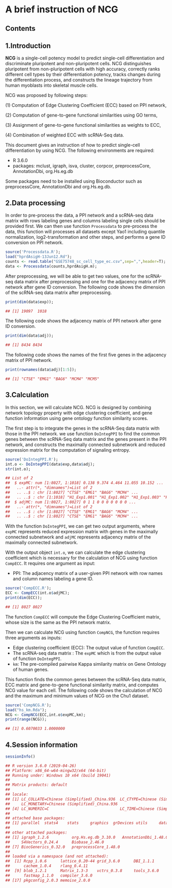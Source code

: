 # A brief instruction of NCG

## Contents



## 1.Introduction

**NCG** is a single-cell potency model to predict single-cell differentiation and discriminate pluripotent and non-pluripotent cells. NCG distinguishes pluripotent from non-pluripotent cells with high accuracy, correctly ranks different cell types by their differentiation potency, tracks changes during the differentiation process, and constructs the lineage trajectory from human myoblasts into skeletal muscle cells.

NCG was proposed by following steps:

(1) Computation of Edge Clustering Coefficient (ECC) based on PPI network,

(2) Computation of gene-to-gene functional similarities using GO terms,

(3) Assignment of gene-to-gene functional similarities as weights to ECC,

(4) Combination of weighted ECC with scRNA-Seq data.

This document gives an instruction of how to predict single-cell differentiation by using NCG. The following environments are required:

- R 3.6.0
- packages: mclust, igraph, isva, cluster, corpcor, preprocessCore, AnnotationDbi, org.Hs.eg.db

Some packages need to be installed using Bioconductor such as preprocessCore, AnnotationDbi and org.Hs.eg.db.

## 2.Data processing

In order to pre-process the data, a PPI network and a scRNA-seq data matrix with rows labeling genes and columns labeling single cells should be provided first. We can then use function `Processdata` to pre-process the data, this function will processes all datasets except Yao1 including quantile normalization, log2-transformation and other steps, and performs a gene ID conversion on PPI network.

```R
source('Processdata.R');
load("hprdAsigH-13Jun12.Rd");
counts <- read.table("GSE75748_sc_cell_type_ec.csv",sep=",",header=T);
data <- Processdata(counts,hprdAsigH.m);
```

After preprocessing, we will be able to get two values, one for the scRNA-seq data matrix after preprocessing and one for the adjacency matrix of PPI network after gene ID conversion. The following code shows the dimension of the scRNA-seq data matrix after preprocessing.

```R
print(dim(data$exp));
```

```R
## [1] 19097  1018
```

The following code shows the adjacency matrix of PPI network after gene ID conversion.

```R
print(dim(data$adj));
```

```R
## [1] 8434 8434
```

The following code shows the names of the first five genes in the adjacency matrix of PPI network.

```R
print(rownames(data$adj)[1:5]);
```

```R
## [1] "CTSE" "EMG1" "BAG6" "MCM4" "MCM5"
```

## 3.Calculation

In this section, we will calculate NCG. NCG is designed by combining network topology property with edge clustering coefficient, and gene function information using gene ontology function similarity scores.

The first step is to integrate the genes in the scRNA-Seq data matrix with those in the PPI network. we use function `DoIntegPPI` to find the common genes between the scRNA-Seq data matrix and the genes present in the PPI network, and constructs the maximally connected subnetwork and reduced expression matrix for the computation of signaling entropy.

```R
source('DoIntegPPI.R');
int.o <- DoIntegPPI(data$exp,data$adj);
str(int.o);
```

```R
## List of 2
##  $ expMC: num [1:8027, 1:1018] 0.138 9.374 4.464 11.055 10.152 ...
##   ..- attr(*, "dimnames")=List of 2
##   .. ..$ : chr [1:8027] "CTSE" "EMG1" "BAG6" "MCM4" ...
##   .. ..$ : chr [1:1018] "H1_Exp1.001" "H1_Exp1.002" "H1_Exp1.003" "H1_Exp1.004" ...
##  $ adjMC: num [1:8027, 1:8027] 0 1 1 0 0 0 0 0 0 0 ...
##   ..- attr(*, "dimnames")=List of 2
##   .. ..$ : chr [1:8027] "CTSE" "EMG1" "BAG6" "MCM4" ...
##   .. ..$ : chr [1:8027] "CTSE" "EMG1" "BAG6" "MCM4" ...
```

With the function `DoIntegPPI`, we can get two output arguments, where `expMC` represents reduced expression matrix with genes in the maximally connected subnetwork and `adjMC` represents adjacency matrix of the maximally connected subnetwork.

With the output object `int.o`, we can calculate the edge clustering coefficient which is necessary for the calculation of  NCG using function `CompECC`. It requires one argument as input:

- PPI: The adjacency matrix of a user-given PPI network with row names and column names labeling a gene ID.

```R
source('CompECC.R');
ECC <- CompECC(int.o$adjMC);
print(dim(ECC));
```

```R
## [1] 8027 8027
```

The function `CompECC` will compute the Edge Clustering Coefficient matrix, whose size is the same as the PPI network matrix.

Then we can calculate NCG using function `CompNCG`, the function requires three arguments as inputs:

- Edge clustering coefficient (ECC): The output value of function `CompECC`.
- The scRNA-seq data matrix : The `expMC` which is from the output value of function `DoIntegPPI`.
- `km`: The pre-compiled pairwise Kappa similarity matrix on Gene Ontology of human genes.

This function finds the common genes between the scRNA-Seq data matrix, ECC matrix and gene-to-gene functional similarity matrix, and computes NCG value for each cell. The following code shows the calculation of NCG and the maximum and minimum values of NCG on the Chu1 dataset.

```R
source('CompNCG.R');
load("hs_km.Rda");
NCG <- CompNCG(ECC,int.o$expMC,km);
print(range(NCG));
```

```R
## [1] 0.6070033 1.0000000
```

## 4.Session information

```R
sessionInfo()
```

```R
## R version 3.6.0 (2019-04-26)
## Platform: x86_64-w64-mingw32/x64 (64-bit)
## Running under: Windows 10 x64 (build 19041)
## 
## Matrix products: default
## 
## locale:
## [1] LC_COLLATE=Chinese (Simplified)_China.936  LC_CTYPE=Chinese (Simplified)_China.936
##     LC_MONETARY=Chinese (Simplified)_China.936
## [4] LC_NUMERIC=C                               LC_TIME=Chinese (Simplified)_China.936    
## 
## attached base packages:
## [1] parallel  stats4    stats     graphics  grDevices utils     datasets  methods   base     
## 
## other attached packages:
## [1] igraph_1.2.6          org.Hs.eg.db_3.10.0   AnnotationDbi_1.48.0  IRanges_2.20.2
##     S4Vectors_0.24.4      Biobase_2.46.0       
## [7] BiocGenerics_0.32.0   preprocessCore_1.48.0
## 
## loaded via a namespace (and not attached):
##  [1] Rcpp_1.0.6      lattice_0.20-44 grid_3.6.0      DBI_1.1.1       magrittr_2.0.1  RSQLite_2.2.7
##      cachem_1.0.4    rlang_0.4.11   
##  [9] blob_1.2.1      Matrix_1.3-3    vctrs_0.3.8     tools_3.6.0     bit64_4.0.5     bit_4.0.4
##      fastmap_1.1.0   compiler_3.6.0 
## [17] pkgconfig_2.0.3 memoise_2.0.0  
```

